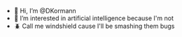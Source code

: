 - 👋 Hi, I’m @DKormann
- 👀 I’m interested in artificial intelligence because I'm not
- 🪲 Call me windshield cause I'll be smashing them bugs
